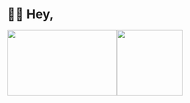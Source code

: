 # 👋🏻 Hey,
<img src="https://github-readme-stats.vercel.app/api?username=agentnova&hide=issues,prs&show_icons=true&count_private=true&include_all_commits=true" height="150" width="250"><img src="https://github-readme-stats.vercel.app/api/top-langs/?username=agentnova&layout=compact" height="150">


